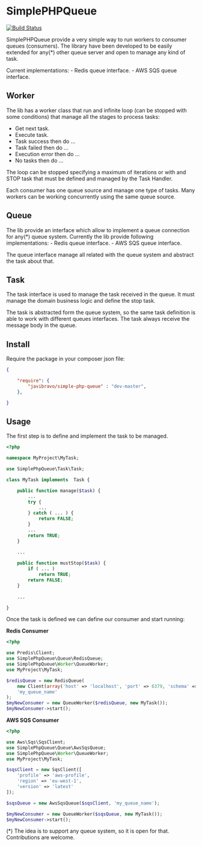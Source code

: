 SimplePHPQueue
==============

[![Build Status](https://travis-ci.org/javibravo/simple-php-queue.svg?branch=master)](https://travis-ci.org/javibravo/simple-php-queue)

SimplePHPQueue provide a very simple way to run workers to consumer queues (consumers).
The library have been developed to be easily extended for any(*) other queue server and
open to manage any kind of task.

Current implementations:
    - Redis queue interface.
    - AWS SQS queue interface. 

Worker
------

The lib has a worker class that run and infinite loop (can be stopped with some
conditions) that manage all the stages to process tasks:

   - Get next task.
   - Execute task.
   - Task success then do ...
   - Task failed then do ...
   - Execution error then do ...
   - No tasks then do ...

The loop can be stopped specifying a maximum of iterations or with and STOP task that must 
be defined and managed by the Task Handler.

Each consumer has one queue source and manage one type of tasks. Many workers
can be working concurrently using the same queue source.

Queue
-----

The lib provide an interface which allow to implement a queue connection for any(*) queue 
system. Currently the lib provide following implementations:
    - Redis queue interface.
    - AWS SQS queue interface. 

The queue interface manage all related with the queue system and abstract the task about that.

Task
----

The task interface is used to manage the task received in the queue. It must manage the domain
business logic and define the stop task.

The task is abstracted form the queue system, so the same task definition is able to work with 
different queues interfaces. The task always receive the message body in the queue.

Install
-------

Require the package in your composer json file:

```json
{

    "require": {
        "javibravo/simple-php-queue" : "dev-master",
    },

}
```

Usage
-----

The first step is to define and implement the task to be managed.

```php
<?php

namespace MyProject\MyTask;

use SimplePhpQueue\Task\Task;

class MyTask implements  Task {

    public function manage($task) {
        ...
        try {
            ...
        } catch ( ... ) {
            return FALSE;
        }
        ...
        return TRUE;
    }

    ...
    
    public function mustStop($task) {
        if ( ... )
            return TRUE;
        return FALSE;
    }
    
    ...

}
```

Once the task is defined we can define our consumer and start running:

**Redis Consumer**

```php
<?php

use Predis\Client;
use SimplePhpQueue\Queue\RedisQueue;
use SimplePhpQueue\Worker\QueueWorker;
use MyProject\MyTask;

$redisQueue = new RedisQueue(
    new Client(array('host' => 'localhost', 'port' => 6379, 'schema' => 'tcp')),
    'my_queue_name'
);
$myNewConsumer = new QueueWorker($redisQueue, new MyTask());
$myNewConsumer->start();
```

**AWS SQS Consumer**

```php
<?php

use Aws\Sqs\SqsClient;
use SimplePhpQueue\Queue\AwsSqsQueue;
use SimplePhpQueue\Worker\QueueWorker;
use MyProject\MyTask;

$sqsClient = new SqsClient([
    'profile' => 'aws-profile',
    'region' => 'eu-west-1',
    'version' => 'latest'
]);

$sqsQueue = new AwsSqsQueue($sqsClient, 'my_queue_name');

$myNewConsumer = new QueueWorker($sqsQueue, new MyTask());
$myNewConsumer->start();
```

(*) The idea is to support any queue system, so it is open for that. Contributions are welcome.